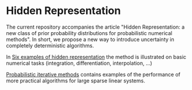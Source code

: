 # Hidden Representation

The current repository accompanies the article "Hidden Representation: a new class of prior probability distributions for probabilistic numerical methods". In short, we propose a new way to introduce uncertainty in completely deterministic algorithms.

In [Six examples of hidden representation](https://github.com/VLSF/HiddenRepresentation/blob/master/Six%20examples%20of%20the%20hidden%20representation.ipynb) the method is illustrated on basic numerical tasks (integration, differentiation, interpolation, ...)

[Probabilistic iterative methods](https://github.com/VLSF/HiddenRepresentation/blob/master/Probabilistic%20iterative%20methods.ipynb) contains examples of the performance of more practical algorithms for large sparse linear systems.

